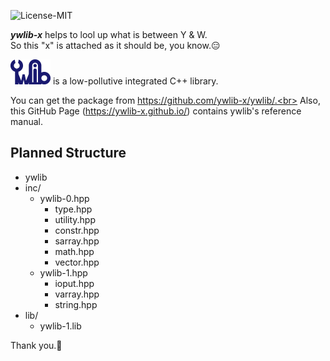 ![License-MIT](https://img.shields.io/github/license/ywlib-x/ywlib-x.github.io?color=blue&style=plastic)

***ywlib-x*** helps to lool up what is between Y & W.<br>
So this "x" is attached as it should be, you know.😑

<img src="./ywlib-logo-transparent.png" alt="ywlib-logo" height="40"> is a low-pollutive integrated C++ library.

You can get the package from https://github.com/ywlib-x/ywlib/.<br>
Also, this GitHub Page (https://ywlib-x.github.io/) contains ywlib's reference manual.

## Planned Structure
+ ywlib
+ inc/
    + ywlib-0.hpp
        + type.hpp
        + utility.hpp
        + constr.hpp
        + sarray.hpp
        + math.hpp
        + vector.hpp
    + ywlib-1.hpp
        + ioput.hpp
        + varray.hpp
        + string.hpp
+ lib/
    + ywlib-1.lib


Thank you.🙂
